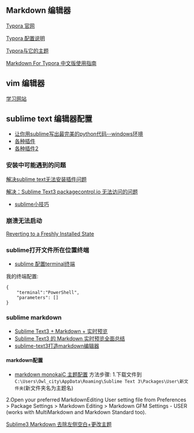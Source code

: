 ## Markdown 编辑器
[Typora 官网](https://typora.io/)

[Typora 配置说明](https://www.cnblogs.com/pprp/p/9132746.html)

[Typora与它的主题](https://www.jianshu.com/p/5634b207d516)

[Markdown For Typora 中文版使用指南](https://zhuanlan.zhihu.com/p/39872673)
## vim 编辑器
[学习网站](https://www.openvim.com/tutorial.html)

## sublime text 编辑器配置
- [让你用sublime写出最完美的python代码--windows环境](https://www.cnblogs.com/zhaof/p/8126306.html)
- [各种插件](https://www.cnblogs.com/gymmer/p/5967280.html)
- [各种插件2](http://bubkoo.com/2014/01/04/sublime-text-3-plugins/)

### 安装中可能遇到的问题
[解决sublime text无法安装插件问题](https://www.jianshu.com/p/23d1ec6988e5)

[解决：Sublime Text3 packagecontrol.io 无法访问的问题](https://www.jianshu.com/p/23b823d6e786)

- [sublime小技巧](https://www.onlycoder.com/blogs/575a0a4b8b18019b5c1d9e85.html)

### 崩溃无法启动
[Reverting to a Freshly Installed State](https://www.sublimetext.com/docs/3/revert.html)
### sublime打开文件所在位置终端
- [sublime 配置terminal终端](https://www.jianshu.com/p/a9fda52c58fe)

我的终端配置:
```
{
	"terminal":"PowerShell",
	"parameters": []
}
```

### sublime markdown
- [Sublime Text3 + Markdown + 实时预览](https://blog.csdn.net/senver_wen/article/details/80002465)
- [Sublime Text3 的 Markdown 实时预览全面总结](https://blog.csdn.net/qq_20011607/article/details/81370236)
- [sublime-text3打造markdown编辑器](https://www.jianshu.com/p/7cbd50058ea3)

#### markdown配置
- [markdown monokaiC 主题配置](https://github.com/avivace/monokaiC)
方法步骤: 1.下载文件到`C:\Users\Owl_city\AppData\Roaming\Sublime Text 3\Packages\User\新文件夹`(新文件夹名为主题名)

2.Open your preferred MarkdownEditing User setting file from Preferences > Package Settings > Markdown Editing > Markdown GFM Settings - USER (works with MultiMarkdown and Markdown Standard too).

[Sublime3 Markdown 去除左侧空白+更改主题](https://blog.csdn.net/Galoa/article/details/79029758)
